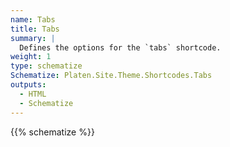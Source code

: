 ```yaml
---
name: Tabs
title: Tabs
summary: |
  Defines the options for the `tabs` shortcode.
weight: 1
type: schematize
Schematize: Platen.Site.Theme.Shortcodes.Tabs
outputs:
  - HTML
  - Schematize
---
```


{{% schematize %}}

